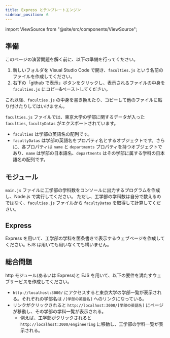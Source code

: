 ```yaml
---
title: Express とテンプレートエンジン
sidebar_position: 6
---
```


import ViewSource from "@site/src/components/ViewSource";

## 準備

このページの演習問題を解く前に、以下の準備を行ってください。

1. 新しいフォルダを Visual Studio Code で開き、`faculties.js` という名前のファイルを作成してください。
2. 右下の「github で表示」ボタンをクリックし、表示されるファイルの中身を `faculties.js` にコピー&ペーストしてください。

<ViewSource url={import.meta.url} path="faculties.js" noCodeSandbox />

これ以降、`faculties.js` の中身を書き換えたり、コピーして他のファイルに貼り付けたりしてはいけません。

`faculties.js` ファイルでは、東京大学の学部に関するデータが入った `faculties`, `facultyDatas` がエクスポートされています。

- `faculties` は学部の英語名の配列です。
- `facultyDatas` は学部の英語名をプロパティ名とするオブジェクトです。さらに、各プロパティは `name` と `departments` プロパティを持つオブジェクトであり、`name` は学部の日本語名、`departments` はその学部に属する学科の日本語名の配列です。

## モジュール

`main.js` ファイルに工学部の学科数をコンソールに出力するプログラムを作成し、Node.js で実行してください。
ただし、工学部の学科数は自分で数えるのではなく、`faculties.js` ファイルから `facultyDatas` を取得して計算してください。

## Express

Express を用いて、工学部の学科を箇条書きで表示するウェブページを作成してください。EJS は用いても用いなくても構いません。

## 総合問題

http モジュール(あるいは Express)と EJS を用いて、以下の要件を満たすウェブサービスを作成してください。

- `http://localhost:3000/` にアクセスすると東京大学の学部一覧が表示される。それぞれの学部名は `/[学部の英語名]` へのリンクになっている。
- リンクがクリックされると `http://localhost:3000/[学部の英語名]` にページが移動し、その学部の学科一覧が表示される。
  - 例えば、工学部がクリックされると `http://localhost:3000/engineering` に移動し、工学部の学科一覧が表示される。
